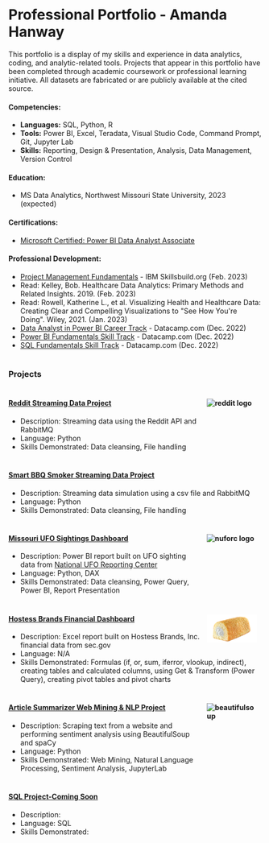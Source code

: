 # Professional Portfolio - Amanda Hanway
This portfolio is a display of my skills and experience in data analytics, coding, and analytic-related tools. Projects that appear in this portfolio have been completed through academic coursework or professional learning initiative. All datasets are fabricated or are publicly available at the cited source.

#### Competencies:
- **Languages:** SQL, Python, R 
- **Tools:** Power BI, Excel, Teradata, Visual Studio Code, Command Prompt, Git, Jupyter Lab    
- **Skills:** Reporting, Design & Presentation, Analysis, Data Management, Version Control  

#### Education:  
- MS Data Analytics, Northwest Missouri State University, 2023 (expected)

#### Certifications:  
- [Microsoft Certified: Power BI Data Analyst Associate](/supporting_files/Microsoft%20Certified%20Power%20BI.png)

#### Professional Development:   
- [Project Management Fundamentals](/supporting_files/Project%20Management%20Fundamentals.pdf) - IBM Skillsbuild.org (Feb. 2023) 
- Read: Kelley, Bob. Healthcare Data Analytics: Primary Methods and Related Insights. 2019. (Feb. 2023)
- Read: Rowell, Katherine L., et al. Visualizing Health and Healthcare Data: Creating Clear and Compelling Visualizations to "See How You're Doing". Wiley, 2021. (Jan. 2023)
- [Data Analyst in Power BI Career Track](/supporting_files/Data%20Analyst%20in%20Power%20BI.pdf) - Datacamp.com (Dec. 2022)  
- [Power BI Fundamentals Skill Track](/supporting_files/Power%20BI%20Fundamentals%20-%20Data%20Camp.pdf) - Datacamp.com (Dec. 2022) 
- [SQL Fundamentals Skill Track](/supporting_files/SQL%20Fundamentals%20-%20Data%20Camp.pdf) - Datacamp.com (Dec. 2022) 

#
### Projects
#
#### <img align="right" width="100" height="100" hspace=10 wspace=10 alt="reddit logo" src="https://www.redditinc.com/assets/images/site/reddit-logo.png"> 
#### [Reddit Streaming Data Project](https://github.com/mandi1120/streaming-07-custom-project)
- Description: Streaming data using the Reddit API and RabbitMQ  <br />
- Language: Python  <br />
- Skills Demonstrated: Data cleansing, File handling  <br />
#
#### [Smart BBQ Smoker Streaming Data Project](https://github.com/mandi1120/streaming-05-smart-smoker)
- Description: Streaming data simulation using a csv file and RabbitMQ
- Language: Python 
- Skills Demonstrated: Data cleansing, File handling 
#
#### <img align="right" width="100" height="100" hspace=10 wspace=10 alt="nuforc logo" src="https://nuforc.org/wp-content/uploads/2021/08/nuforc-1.gif"> 
#### [Missouri UFO Sightings Dashboard](https://github.com/mandi1120/mo_ufo_dashboard/)
- Description: Power BI report built on UFO sighting data from [National UFO Reporting Center](https://nuforc.org/)    
- Language: Python, DAX 
- Skills Demonstrated: Data cleansing, Power Query, Power BI, Report Presentation 
#
#### <img align="right" width="100" height="55" hspace=10 wspace=50 alt="twinkie" src="https://github.com/mandi1120/hostess_brands_dashboard/blob/main/supporting_files/twinkie.png"> 
#### [Hostess Brands Financial Dashboard](https://github.com/mandi1120/hostess_brands_dashboard)  
- Description: Excel report built on Hostess Brands, Inc. financial data from sec.gov  
- Language: N/A
- Skills Demonstrated: Formulas (if, or, sum, iferror, vlookup, indirect), creating tables and calculated columns, using Get & Transform (Power Query), creating pivot tables and pivot charts 
#
#### <img align="right" width="100" height="125" hspace=10 wspace=10 alt="beautifulsoup" src="https://beautiful-soup-4.readthedocs.io/en/latest/_images/6.1.jpg"> 
#### [Article Summarizer Web Mining & NLP Project](https://github.com/mandi1120/article-summarizer)  
- Description: Scraping text from a website and performing sentiment analysis using BeautifulSoup and spaCy  
- Language: Python
- Skills Demonstrated: Web Mining, Natural Language Processing, Sentiment Analysis, JupyterLab
#
#### [SQL Project-Coming Soon](https://github.com/mandi1120/)  
- Description:  
- Language: SQL
- Skills Demonstrated:  
#
